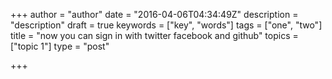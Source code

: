 +++
author = "author"
date = "2016-04-06T04:34:49Z"
description = "description"
draft = true
keywords = ["key", "words"]
tags = ["one", "two"]
title = "now you can sign in with twitter facebook and github"
topics = ["topic 1"]
type = "post"

+++

